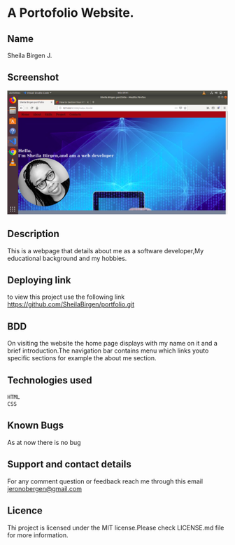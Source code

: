 # A Portofolio Website.

## Name
Sheila Birgen J.
## Screenshot

<img src="images/portfolio5.png"> 

## Description
This is a webpage that details about me as a software developer,My educational background and my hobbies.
## Deploying link
to view this project use the following link https://github.com/SheilaBirgen/portfolio.git
## BDD
On visiting the website the home page displays with my name on it and a brief introduction.The navigation bar contains menu which links youto specific sections for example the about me section.
## Technologies used
    HTML
    CSS

## Known Bugs
As at now there is no bug
## Support and contact details
For any comment question or feedback reach me through this email jeronobergen@gmail.com
## Licence
Thi project is licensed under the MIT license.Please check LICENSE.md file for more information.

